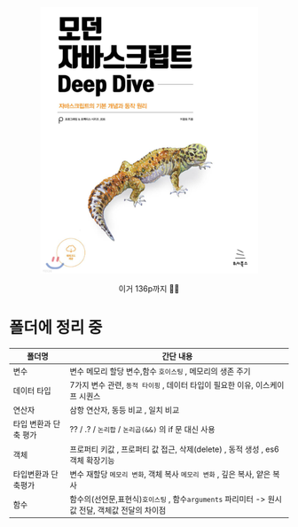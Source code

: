 <center>

![image](./image/12.png)<br />

이거 136p까지
🎯💡

</center>

# 폴더에 정리 중

| 폴더명                | 간단 내용                                                                                       |
| --------------------- | ----------------------------------------------------------------------------------------------- |
| 변수                  | 변수 메모리 할당 변수,함수 `호이스팅` , 메모리의 생존 주기                                      |
| 데이터 타입           | 7가지 변수 관련, `동적 타이핑` , 데이터 타입이 필요한 이유, 이스케이프 시퀀스                   |
| 연산자                | 삼항 연산자, 동등 비교 , 일치 비교                                                              |
| 타입 변환과 단축 평가 | ?? / .? / `논리합` / `논리곱(&&)` 의 if 문 대신 사용                                            |
| 객체                  | 프로퍼티 키값 , 프로퍼티 값 접근, 삭제(delete) , 동적 생성 , es6 객체 확장기능                  |
| 타입변환과 단축평가   | 변수 재할당 `메모리 변화`, 객체 복사 `메모리 변화` , 깊은 복사, 얕은 복사                       |
| 함수                  | 함수의(선언문,표현식)`호이스팅` , 함수`arguments` 파리미터 -> 원시값 전달, 객체값 전달의 차이점 |
